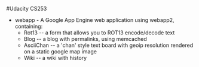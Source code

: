 #Udacity CS253


* webapp - A Google App Engine web application using webapp2, containing:
	* Rot13 -- a form that allows you to ROT13 encode/decode text
	* Blog -- a blog with permalinks, using memcached 
	* AsciiChan -- a 'chan' style text board with geoip resolution rendered on a static google map image
	* Wiki -- a wiki with history